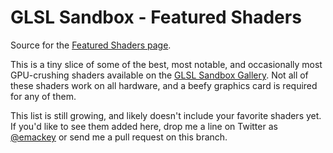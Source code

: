 # GLSL Sandbox - Featured Shaders

Source for the [Featured Shaders page](http://emackey.github.io/glsl-sandbox/).

This is a tiny slice of some of the best, most notable, and occasionally most GPU-crushing shaders available on the [GLSL Sandbox Gallery](http://glsl.heroku.com/).  Not all of these shaders work on all hardware, and a beefy graphics card is required for any of them.

This list is still growing, and likely doesn't include your favorite shaders yet. If you'd like to see them added here, drop me a line on Twitter as [@emackey](http://twitter.com/emackey) or send me a pull request on this branch.
